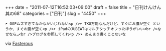 +++
date = "2011-07-12T16:52:03+09:00"
draft = false
title = "日刊けんけん 其の68"
categories = ["日刊"]
slug = "4450"
+++


    ➤ OGPムズすぎてなかなかいじれない<p />➤ TKG万能なんだけど、すぐにお腹が空く というか、すぐお腹が空く<p />➤ iPadのJUBEATはマルチタッチオフったほうがいい<br />なぜなら…<br />ブログを参照してくれ<p />➤ あんまり書くことないな

<div class="posterous_quote_citation">via <a href="http://www.lastday.jp/2011/02/28/fasterous">Fasterous</a></div>
  
